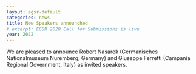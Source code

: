 ```yaml
---
layout: egsr-default
categories: news
title: New Speakers announched
# excerpt: EGSR 2020 Call for Submissions is live
year: 2022
---
```


We are pleased to announce Robert Nasarek (Germanisches Nationalmuseum Nuremberg, Germany) and Giuseppe Ferretti (Campania Regional Government, Italy) as invited speakers.

